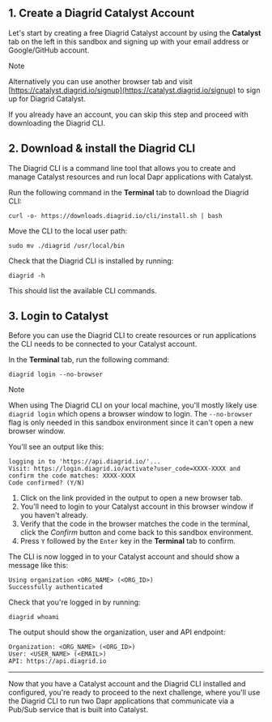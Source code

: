 ## 1. Create a Diagrid Catalyst Account

Let's start by creating a free Diagrid Catalyst account by using the **Catalyst** tab on the left in this sandbox and signing up with your email address or Google/GitHub account.

> [!NOTE]
> Alternatively you can use another browser tab and visit [https://catalyst.diagrid.io/signup](https://catalyst.diagrid.io/signup) to sign up for Diagrid Catalyst.

If you already have an account, you can skip this step and proceed with downloading the Diagrid CLI.

## 2. Download & install the Diagrid CLI

The Diagrid CLI is a command line tool that allows you to create and manage Catalyst resources and run local Dapr applications with Catalyst.

Run the following command in the **Terminal** tab to download the Diagrid CLI:

```bash,run
curl -o- https://downloads.diagrid.io/cli/install.sh | bash
```

Move the CLI to the local user path:

```bash,run
sudo mv ./diagrid /usr/local/bin 
```

Check that the Diagrid CLI is installed by running:

```bash,run
diagrid -h
```

This should list the available CLI commands.

## 3. Login to Catalyst

Before you can use the Diagrid CLI to create resources or run applications the CLI needs to be connected to your Catalyst account.

In the **Terminal** tab, run the following command:

```bash,run
diagrid login --no-browser
```

> [!NOTE]
> When using The Diagrid CLI on your local machine, you'll mostly likely use `diagrid login` which opens a browser window to login. The `--no-browser` flag is only needed in this sandbox environment since it can't open a new browser window.

You'll see an output like this:

```text,nocopy
logging in to 'https://api.diagrid.io/'...
Visit: https://login.diagrid.io/activate?user_code=XXXX-XXXX and confirm the code matches: XXXX-XXXX
Code confirmed? (Y/N)
```

1. Click on the link provided in the output to open a new browser tab.
2. You'll need to login to your Catalyst account in this browser window if you haven't already.
3. Verify that the code in the browser matches the code in the terminal, click the *Confirm* button and come back to this sandbox environment.
4. Press `Y` followed by the `Enter` key in the **Terminal** tab to confirm.

The CLI is now logged in to your Catalyst account and should show a message like this:

```text,nocopy
Using organization <ORG_NAME> (<ORG_ID>)
Successfully authenticated
```

Check that you're logged in by running:

```bash,run
diagrid whoami
```

The output should show the organization, user and API endpoint:

```text,nocopy
Organization: <ORG_NAME> (<ORG_ID>)
User: <USER_NAME> (<EMAIL>)
API: https://api.diagrid.io
```

---

Now that you have a Catalyst account and the Diagrid CLI installed and configured, you're ready to proceed to the next challenge, where you'll use the Diagrid CLI to run two Dapr applications that communicate via a Pub/Sub service that is built into Catalyst.

